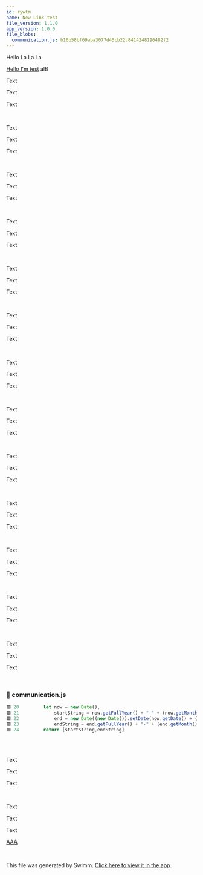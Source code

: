 ```yaml
---
id: rywtm
name: New Link test
file_version: 1.1.0
app_version: 1.0.0
file_blobs:
  communication.js: b16b58bf69aba3077d45cb22c8414248196482f2
---
```


Hello La La La

[Hello I'm test](hello-im-test.0zoyz.sw.md) alB

Text

Text

Text

<br/>

Text

Text

Text

<br/>

Text

Text

Text

<br/>

Text

Text

Text

<br/>

Text

Text

Text

<br/>

Text

Text

Text

<br/>

Text

Text

Text

<br/>

Text

Text

Text

<br/>

Text

Text

Text

<br/>

Text

Text

Text

<br/>

Text

Text

Text

<br/>

Text

Text

Text

<br/>

Text

Text

Text

<br/>


<!-- NOTE-swimm-snippet: the lines below link your snippet to Swimm -->
### 📄 communication.js
```javascript
🟩 20         let now = new Date(),
🟩 21             startString = now.getFullYear() + "-" + (now.getMonth() + 1) + "-" + (now.getDate()),
🟩 22             end = new Date((new Date()).setDate(now.getDate() + (range || 7))),
🟩 23             endString = end.getFullYear() + "-" + (end.getMonth() + 1) + "-" + (end.getDate());
🟩 24         return [startString,endString]
```

<br/>

<br/>

Text

Text

Text

<br/>

Text

Text

Text

[AAA](aaa.y7k29.sw.md)

<br/>

This file was generated by Swimm. [Click here to view it in the app](http://localhost:5001/repos/ls4DA2fLasmQuEbT4ipw/docs/rywtm).
